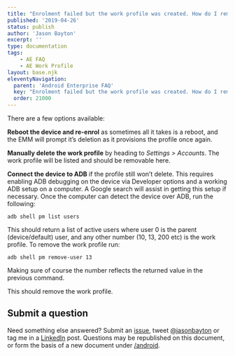```yaml
---
title: "Enrolment failed but the work profile was created. How do I remove it?"
published: '2019-04-26'
status: publish
author: 'Jason Bayton'
excerpt: ''
type: documentation
tags: 
    - AE FAQ
    - AE Work Profile
layout: base.njk
eleventyNavigation:
  parent: 'Android Enterprise FAQ'
  key: "Enrolment failed but the work profile was created. How do I remove it?"
  order: 21000
--- 
```

There are a few options available:

**Reboot the device and re-enrol** as sometimes all it takes is a reboot, and the EMM will prompt it’s deletion as it provisions the profile once again.

**Manually delete the work profile** by heading to *Settings &gt; Accounts*. The work profile will be listed and should be removable here.

**Connect the device to ADB** if the profile still won’t delete. This requires enabling ADB debugging on the device via Developer options and a working ADB setup on a computer. A Google search will assist in getting this setup if necessary. Once the computer can detect the device over ADB, run the following:

```
adb shell pm list users
```

This should return a list of active users where user 0 is the parent (device/default) user, and any other number (10, 13, 200 etc) is the work profile. To remove the work profile run:

```
adb shell pm remove-user 13
```

Making sure of course the number reflects the returned value in the previous command.

This should remove the work profile.

## Submit a question

Need something else answered? Submit an [issue](https://github.com/jasonbayton/11ty/issues/new?assignees=jasonbayton&labels=documentation&template=content-request.md&title=%5BContent+request%5D), tweet [@jasonbayton](https://twitter.com/jasonbayton) or tag me in a [LinkedIn](https://linkedin.com/in/jasonbayton) post. Questions may be republished on this document, or form the basis of a new document under [/android](/android).
